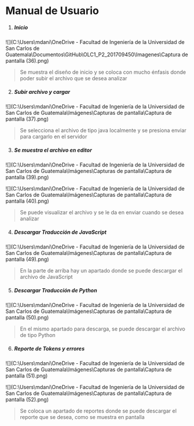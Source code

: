 # Manual de Usuario 

1. ##### Inicio 

![](C:\Users\mdani\OneDrive - Facultad de Ingeniería de la Universidad de San Carlos de Guatemala\Documentos\GitHub\OLC1_P2_201709450\Imagenes\Captura de pantalla (36).png)

> Se muestra el diseño de inicio y se coloca con mucho énfasis donde poder subir el archivo que se desea analizar



2. ##### Subir archivo y cargar 

![](C:\Users\mdani\OneDrive - Facultad de Ingeniería de la Universidad de San Carlos de Guatemala\Imágenes\Capturas de pantalla\Captura de pantalla (37).png)

> Se selecciona el archivo de tipo java localmente y se presiona enviar para cargarlo en el servidor 

3. ##### Se muestra el archivo en editor

![](C:\Users\mdani\OneDrive - Facultad de Ingeniería de la Universidad de San Carlos de Guatemala\Imágenes\Capturas de pantalla\Captura de pantalla (39).png)



![](C:\Users\mdani\OneDrive - Facultad de Ingeniería de la Universidad de San Carlos de Guatemala\Imágenes\Capturas de pantalla\Captura de pantalla (40).png)

 

> Se puede visualizar el archivo y se le da en enviar cuando se desea analizar



4. ##### Descargar Traducción de JavaScript

![](C:\Users\mdani\OneDrive - Facultad de Ingeniería de la Universidad de San Carlos de Guatemala\Imágenes\Capturas de pantalla\Captura de pantalla (49).png)

> En la parte de arriba hay un apartado donde se puede descargar el archivo de JavaScript



5. ##### Descargar Traducción de Python

![](C:\Users\mdani\OneDrive - Facultad de Ingeniería de la Universidad de San Carlos de Guatemala\Imágenes\Capturas de pantalla\Captura de pantalla (50).png)

> En el mismo apartado para descarga, se puede descargar el archivo de tipo Python 



6. ##### Reporte de Tokens y errores 

![](C:\Users\mdani\OneDrive - Facultad de Ingeniería de la Universidad de San Carlos de Guatemala\Imágenes\Capturas de pantalla\Captura de pantalla (51).png)

![](C:\Users\mdani\OneDrive - Facultad de Ingeniería de la Universidad de San Carlos de Guatemala\Imágenes\Capturas de pantalla\Captura de pantalla (52).png)



> Se coloca un apartado de reportes donde se puede descargar el reporte que se desea, como se muestra en pantalla

